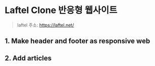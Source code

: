 # Laftel Clone 반응형 웹사이트

> laftel 주소: https://laftel.net/

## 1. Make header and footer as responsive web
## 2. Add articles